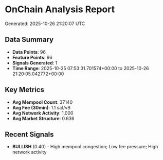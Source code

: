 # OnChain Analysis Report
Generated: 2025-10-26 21:20:07 UTC

## Data Summary
- **Data Points**: 96
- **Feature Points**: 96
- **Signals Generated**: 1
- **Time Range**: 2025-10-25 07:53:31.701574+00:00 to 2025-10-26 21:20:05.042772+00:00

## Key Metrics
- **Avg Mempool Count**: 37140
- **Avg Fee (30min)**: 1.1 sat/vB
- **Avg Network Activity**: 1.000
- **Avg Market Structure**: 0.636

## Recent Signals
- **BULLISH** (0.40) - High mempool congestion; Low fee pressure; High network activity
